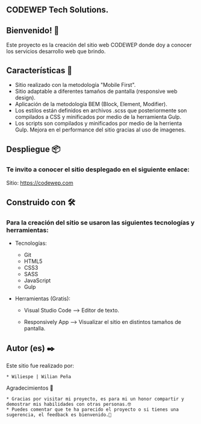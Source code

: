 ## CODEWEP Tech Solutions.


## Bienvenido! 👋
Este proyecto es la creación del sitio web CODEWEP donde doy a conocer los servicios desarrollo web que brindo.

## Características 📄

* Sitio realizado con la metodología "Mobile First".
* Sitio adaptable a diferentes tamaños de pantalla (responsive web design).
* Aplicación de la metodología BEM (Block, Element, Modifier).
* Los estilos están definidos en archivos .scss que posteriormente son compilados a CSS y minificados por medio de la herramienta Gulp.
* Los scripts son compilados y minificados por medio de la herrienta Gulp.
Mejora en el performance del sitio gracias al uso de imagenes.


## Despliegue 📦

### Te invito a conocer el sitio desplegado en el siguiente enlace:

Sitio: https://codewep.com

## Construido con 🛠️

### Para la creación del sitio se usaron las siguientes tecnologías y herramientas:

* Tecnologías:

    * Git 
    * HTML5 
    * CSS3 
    * SASS 
    * JavaScript 
    * Gulp

* Herramientas (Gratis):

    * Visual Studio Code --> Editor de texto.

    * Responsively App --> Visualizar el sitio en distintos tamaños de pantalla.

## Autor (es) ✒️

Este sitio fue realizado por:

    * Wiliespe | Wilian Peña

Agradecimientos 🎁

    * Gracias por visitar mi proyecto, es para mi un honor compartir y demostrar mis habilidades con otras personas.🤓
    * Puedes comentar que te ha parecido el proyecto o si tienes una sugerencia, el feedback es bienvenido.📢